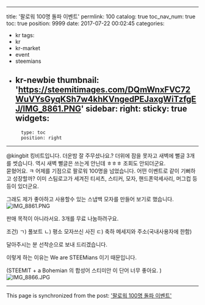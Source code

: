 
---
title: '팔로워 100명 돌파 이벤트'
permlink: 100
catalog: true
toc_nav_num: true
toc: true
position: 9999
date: 2017-07-22 00:02:45
categories:
- kr
tags:
- kr
- kr-market
- event
- steemians
- kr-newbie
thumbnail: 'https://steemitimages.com/DQmWnxFVC72WuVYsGyqKSh7w4khKVngedPEJaxgWiTzfgEJ/IMG_8861.PNG'
sidebar:
    right:
        sticky: true
widgets:
    -
        type: toc
        position: right
---


@kingbit 킹비트입니다.  더운밤 잘 주무셨나요.?
더위에 잠을 못자고 새벽에 뻘글 3개를 썻습니다. 
역시 새벽 뻘글은 쓰는게 안닌데 ㅎㅎㅎ 조회도 안되더군요.  
묻혔어요.  ㅋ 
어제를 기점으로 팔로워 100명을 넘었습니다. 
어떤 이벤트로 같이 기뻐하고 성장할까? 
이미 스팀로고가 세겨진 티셔츠, 스티커, 모자, 핸드폰악세사리, 머그컵 등등이 있더군요.  

그래도 제가 좋아하고 사용할수 있는 스냅백 모자를  만들어 보기로 했습니다.  
![IMG_8861.PNG](https://steemitimages.com/DQmWnxFVC72WuVYsGyqKSh7w4khKVngedPEJaxgWiTzfgEJ/IMG_8861.PNG)

판매 목적이 아니라서요.  3개를 무료 나눔하려구요. 

조건)
ㄱ) 풀보트
ㄴ) 평소 모자쓰신 사진 
ㄷ) 축하 메세지와 주소(국내사용자에 한함) 

달아주시는 분 선착순으로 보내 드리겠습니다. 

이렇게 하는 이유는 We are STEEMians 이기 때문입니다. 

(STEEMIT + a Bohemian 의 합성어  스티미안 
이 단어 너무 좋아요.   )
![IMG_8866.JPG](https://steemitimages.com/DQmPzJFRBK2YadDDHSoXdKkN2dNosMp4coo5PLpcvFarfJZ/IMG_8866.JPG)

- - -

This page is synchronized from the post: ['팔로워 100명 돌파 이벤트'](https://steemit.com/@kingbit/100)

